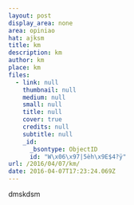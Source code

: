 ```yaml
---
layout: post
display_area: none
area: opiniao
hat: ajksm
title: km
description: km
author: km
place: km
files:
  - link: null
    thumbnail: null
    medium: null
    small: null
    title: null
    cover: true
    credits: null
    subtitle: null
    _id:
      _bsontype: ObjectID
      id: "W\x06\x97|5èh\x9E$4?ÿ"
url: /2016/04/07/km/
date: 2016-04-07T17:23:24.069Z
---
```

<p>dmskdsm</p>

